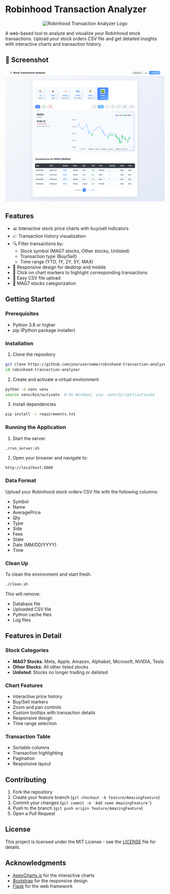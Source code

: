 # Robinhood Transaction Analyzer

<div align="center">
  <img src="logo.png" alt="Robinhood Transaction Analyzer Logo" width="150" height="150">
</div>

A web-based tool to analyze and visualize your Robinhood stock transactions. Upload your stock orders CSV file and get detailed insights with interactive charts and transaction history.

## 📸 Screenshot

![Application Screenshot](Screenshot.png)

## Features

- 📊 Interactive stock price charts with buy/sell indicators
- 📈 Transaction history visualization
- 🔍 Filter transactions by:
  - Stock symbol (MAG7 stocks, Other stocks, Unlisted)
  - Transaction type (Buy/Sell)
  - Time range (YTD, 1Y, 2Y, 5Y, MAX)
- 📱 Responsive design for desktop and mobile
- 🎯 Click on chart markers to highlight corresponding transactions
- 📂 Easy CSV file upload
- 💼 MAG7 stocks categorization

## Getting Started

### Prerequisites

- Python 3.8 or higher
- pip (Python package installer)

### Installation

1. Clone the repository
```bash
git clone https://github.com/yourusername/robinhood-transaction-analyzer.git
cd robinhood-transaction-analyzer
```

2. Create and activate a virtual environment
```bash
python -m venv venv
source venv/bin/activate  # On Windows, use: venv\Scripts\activate
```

3. Install dependencies
```bash
pip install -r requirements.txt
```

### Running the Application

1. Start the server
```bash
./run_server.sh
```

2. Open your browser and navigate to:
```
http://localhost:5000
```

### Data Format

Upload your Robinhood stock orders CSV file with the following columns:
- Symbol
- Name
- AveragePrice
- Qty
- Type
- Side
- Fees
- State
- Date (MM/DD/YYYY)
- Time

### Clean Up

To clean the environment and start fresh:
```bash
./clean.sh
```
This will remove:
- Database file
- Uploaded CSV file
- Python cache files
- Log files

## Features in Detail

### Stock Categories
- **MAG7 Stocks**: Meta, Apple, Amazon, Alphabet, Microsoft, NVIDIA, Tesla
- **Other Stocks**: All other listed stocks
- **Unlisted**: Stocks no longer trading or delisted

### Chart Features
- Interactive price history
- Buy/Sell markers
- Zoom and pan controls
- Custom tooltips with transaction details
- Responsive design
- Time range selection

### Transaction Table
- Sortable columns
- Transaction highlighting
- Pagination
- Responsive layout

## Contributing

1. Fork the repository
2. Create your feature branch (`git checkout -b feature/AmazingFeature`)
3. Commit your changes (`git commit -m 'Add some AmazingFeature'`)
4. Push to the branch (`git push origin feature/AmazingFeature`)
5. Open a Pull Request

## License

This project is licensed under the MIT License - see the [LICENSE](LICENSE) file for details.

## Acknowledgments

- [ApexCharts.js](https://apexcharts.com/) for the interactive charts
- [Bootstrap](https://getbootstrap.com/) for the responsive design
- [Flask](https://flask.palletsprojects.com/) for the web framework
